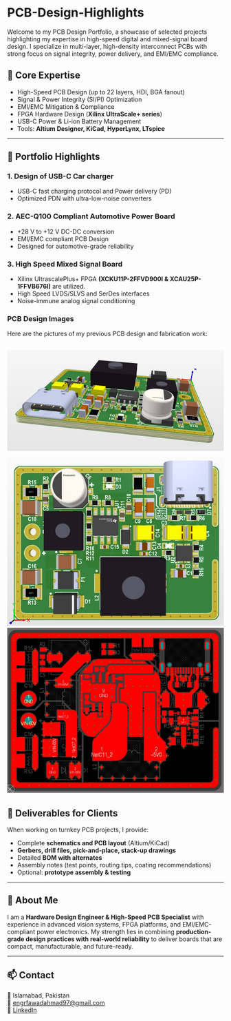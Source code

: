 # PCB-Design-Highlights
Welcome to my PCB Design Portfolio, a showcase of selected projects highlighting my expertise in high-speed digital and mixed-signal board design. I specialize in multi-layer, high-density interconnect PCBs with strong focus on signal integrity, power delivery, and EMI/EMC compliance.

## 🔧 Core Expertise  
- High-Speed PCB Design (up to 22 layers, HDI, BGA fanout)  
- Signal & Power Integrity (SI/PI) Optimization  
- EMI/EMC Mitigation & Compliance  
- FPGA Hardware Design (**Xilinx UltraScale+ series**)  
- USB-C Power & Li-ion Battery Management  
- Tools: **Altium Designer, KiCad, HyperLynx, LTspice**  

---

## 📂 Portfolio Highlights  

### 1. **Design of USB-C Car charger** 
- USB-C fast charging protocol and Power delivery (PD)   
- Optimized PDN with ultra-low-noise converters  

### 2. **AEC-Q100 Compliant Automotive Power Board**  
- +28 V to +12 V DC-DC conversion  
- EMI/EMC compliant PCB Design 
- Designed for automotive-grade reliability  

### 3. **High Speed Mixed Signal Board**  
- Xilinx UltrascalePlus+ FPGA **(XCKU11P-2FFVD900I & XCAU25P-1FFVB676I)** are utilized.
- High Speed LVDS/SLVS and SerDes interfaces  
- Noise-immune analog signal conditioning  

### **PCB Design Images**
Here are the pictures of my previous PCB design and fabrication work:

![image alt](https://github.com/PCB-Design-Portfolio/PCB-Design-Highlights/blob/7f25beece9558fa3038b4324586e9ecc80681168/1.jpg)
![image alt](https://github.com/PCB-Design-Portfolio/PCB-Design-Highlights/blob/7f25beece9558fa3038b4324586e9ecc80681168/2.jpg)
![image alt](https://github.com/PCB-Design-Portfolio/PCB-Design-Highlights/blob/7f25beece9558fa3038b4324586e9ecc80681168/3.jpg) 
-

## 📜 Deliverables for Clients  
When working on turnkey PCB projects, I provide:  
- Complete **schematics and PCB layout** (Altium/KiCad)  
- **Gerbers, drill files, pick-and-place, stack-up drawings**  
- Detailed **BOM with alternates**  
- Assembly notes (test points, routing tips, coating recommendations)  
- Optional: **prototype assembly & testing**  

---

## 👤 About Me  
I am a **Hardware Design Engineer & High-Speed PCB Specialist** with experience in advanced vision systems, FPGA platforms, and EMI/EMC-compliant power electronics. My strength lies in combining **production-grade design practices with real-world reliability** to deliver boards that are compact, manufacturable, and future-ready.  

---

## 📫 Contact  
📍 Islamabad, Pakistan  
📧 engrfawadahmad97@gmail.com  
🔗 [LinkedIn](https://www.linkedin.com/in/fawad928) 
